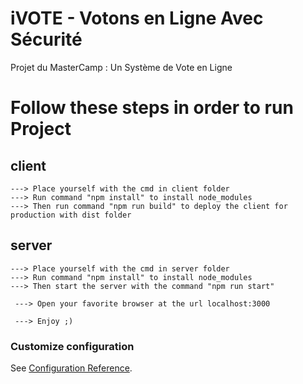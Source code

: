 # iVOTE - Votons en Ligne Avec Sécurité
Projet du MasterCamp : Un Système de Vote en Ligne

# Follow these steps in order to run Project
## client
```
---> Place yourself with the cmd in client folder
---> Run command "npm install" to install node_modules
---> Then run command "npm run build" to deploy the client for production with dist folder
```

## server
```
---> Place yourself with the cmd in server folder
---> Run command "npm install" to install node_modules
---> Then start the server with the command "npm run start"

 ---> Open your favorite browser at the url localhost:3000

 ---> Enjoy ;)
```
### Customize configuration
See [Configuration Reference](https://cli.vuejs.org/config/).
